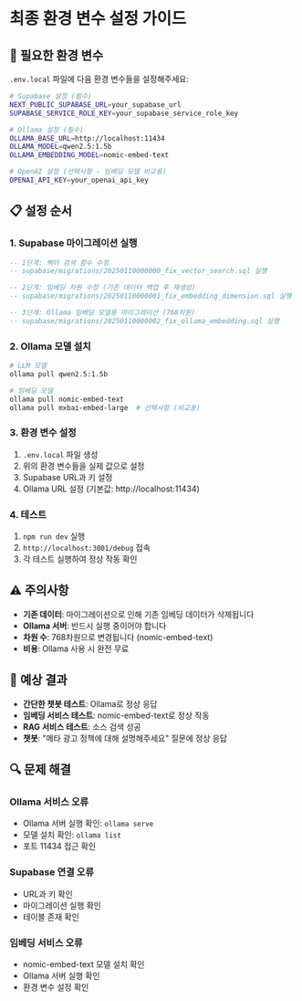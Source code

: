 # 최종 환경 변수 설정 가이드

## 🔧 **필요한 환경 변수**

`.env.local` 파일에 다음 환경 변수들을 설정해주세요:

```bash
# Supabase 설정 (필수)
NEXT_PUBLIC_SUPABASE_URL=your_supabase_url
SUPABASE_SERVICE_ROLE_KEY=your_supabase_service_role_key

# Ollama 설정 (필수)
OLLAMA_BASE_URL=http://localhost:11434
OLLAMA_MODEL=qwen2.5:1.5b
OLLAMA_EMBEDDING_MODEL=nomic-embed-text

# OpenAI 설정 (선택사항 - 임베딩 모델 비교용)
OPENAI_API_KEY=your_openai_api_key
```

## 📋 **설정 순서**

### 1. Supabase 마이그레이션 실행
```sql
-- 1단계: 벡터 검색 함수 수정
-- supabase/migrations/20250110000000_fix_vector_search.sql 실행

-- 2단계: 임베딩 차원 수정 (기존 데이터 백업 후 재생성)
-- supabase/migrations/20250110000001_fix_embedding_dimension.sql 실행

-- 3단계: Ollama 임베딩 모델용 마이그레이션 (768차원)
-- supabase/migrations/20250110000002_fix_ollama_embedding.sql 실행
```

### 2. Ollama 모델 설치
```bash
# LLM 모델
ollama pull qwen2.5:1.5b

# 임베딩 모델
ollama pull nomic-embed-text
ollama pull mxbai-embed-large  # 선택사항 (비교용)
```

### 3. 환경 변수 설정
1. `.env.local` 파일 생성
2. 위의 환경 변수들을 실제 값으로 설정
3. Supabase URL과 키 설정
4. Ollama URL 설정 (기본값: http://localhost:11434)

### 4. 테스트
1. `npm run dev` 실행
2. `http://localhost:3001/debug` 접속
3. 각 테스트 실행하여 정상 작동 확인

## ⚠️ **주의사항**

- **기존 데이터**: 마이그레이션으로 인해 기존 임베딩 데이터가 삭제됩니다
- **Ollama 서버**: 반드시 실행 중이어야 합니다
- **차원 수**: 768차원으로 변경됩니다 (nomic-embed-text)
- **비용**: Ollama 사용 시 완전 무료

## 🚀 **예상 결과**

- **간단한 챗봇 테스트**: Ollama로 정상 응답
- **임베딩 서비스 테스트**: nomic-embed-text로 정상 작동
- **RAG 서비스 테스트**: 소스 검색 성공
- **챗봇**: "메타 광고 정책에 대해 설명해주세요" 질문에 정상 응답

## 🔍 **문제 해결**

### Ollama 서비스 오류
- Ollama 서버 실행 확인: `ollama serve`
- 모델 설치 확인: `ollama list`
- 포트 11434 접근 확인

### Supabase 연결 오류
- URL과 키 확인
- 마이그레이션 실행 확인
- 테이블 존재 확인

### 임베딩 서비스 오류
- nomic-embed-text 모델 설치 확인
- Ollama 서버 실행 확인
- 환경 변수 설정 확인
